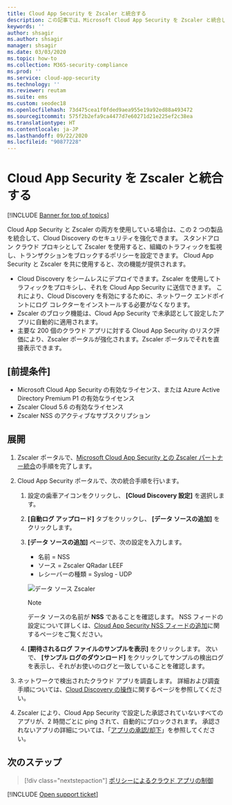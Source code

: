 ```yaml
---
title: Cloud App Security を Zscaler と統合する
description: この記事では、Microsoft Cloud App Security を Zscaler と統合し、シームレスな Cloud Discovery と、承認されていないアプリの自動ブロックを実現する方法について説明します。
keywords: ''
author: shsagir
ms.author: shsagir
manager: shsagir
ms.date: 03/03/2020
ms.topic: how-to
ms.collection: M365-security-compliance
ms.prod: ''
ms.service: cloud-app-security
ms.technology: ''
ms.reviewer: reutam
ms.suite: ems
ms.custom: seodec18
ms.openlocfilehash: 73d475cea1f0fded9aea955e19a92ed88a493472
ms.sourcegitcommit: 575f2b2efa9ca4477d7e60271d21e225ef2c38ea
ms.translationtype: HT
ms.contentlocale: ja-JP
ms.lasthandoff: 09/22/2020
ms.locfileid: "90877228"
---
```

# <a name="integrate-cloud-app-security-with-zscaler"></a>Cloud App Security を Zscaler と統合する

[!INCLUDE [Banner for top of topics](includes/banner.md)]

Cloud App Security と Zscaler の両方を使用している場合は、この 2 つの製品を統合して、Cloud Discovery のセキュリティを強化できます。 スタンドアロン クラウド プロキシとして Zscaler を使用すると、組織のトラフィックを監視し、トランザクションをブロックするポリシーを設定できます。 Cloud App Security と Zscaler を共に使用すると、次の機能が提供されます。

- Cloud Discovery をシームレスにデプロイできます。Zscaler を使用してトラフィックをプロキシし、それを Cloud App Security に送信できます。 これにより、Cloud Discovery を有効にするために、ネットワーク エンドポイントにログ コレクターをインストールする必要がなくなります。
- Zscaler のブロック機能は、Cloud App Security で未承認として設定したアプリに自動的に適用されます。
- 主要な 200 個のクラウド アプリに対する Cloud App Security のリスク評価により、Zscaler ポータルが強化されます。Zscaler ポータルでそれを直接表示できます。

## <a name="prerequisites"></a>[前提条件]

- Microsoft Cloud App Security の有効なライセンス、または Azure Active Directory Premium P1 の有効なライセンス
- Zscaler Cloud 5.6 の有効なライセンス
- Zscaler NSS のアクティブなサブスクリプション

## <a name="deployment"></a>展開

1. Zscaler ポータルで、[Microsoft Cloud App Security との Zscaler パートナー統合](https://help.zscaler.com/zia/configuring-mcas-integration)の手順を完了します。
2. Cloud App Security ポータルで、次の統合手順を行います。
    1. 設定の歯車アイコンをクリックし、 **[Cloud Discovery 設定]** を選択します。
    2. **[自動ログ アップロード]** タブをクリックし、 **[データ ソースの追加]** をクリックします。
    3. **[データ ソースの追加]** ページで、次の設定を入力します。

        - 名前 = NSS
        - ソース = Zscaler QRadar LEEF
        - レシーバーの種類 = Syslog - UDP

        ![データ ソース Zscaler](media/data-source-zscaler.png)

        > [!NOTE]
        > データ ソースの名前が **NSS** であることを確認します。 NSS フィードの設定について詳しくは、[Cloud App Security NSS フィードの追加](https://help.zscaler.com/zia/adding-mcas-nss-feeds)に関するページをご覧ください。

    4. **[期待されるログ ファイルのサンプルを表示]** をクリックします。 次いで、 **[サンプル ログのダウンロード]** をクリックしてサンプルの検出ログを表示し、それがお使いのログと一致していることを確認します。<br />

3. ネットワークで検出されたクラウド アプリを調査します。 詳細および調査手順については、[Cloud Discovery の操作](working-with-cloud-discovery-data.md)に関するページを参照してください。

4. Zscaler により、Cloud App Security で設定した承認されていないすべてのアプリが、2 時間ごとに ping されて、自動的にブロックされます。 承認されないアプリの詳細については、「[アプリの承認/却下](governance-discovery.md#BKMK_SanctionApp)」を参照してください。

## <a name="next-steps"></a>次のステップ

> [!div class="nextstepaction"]
> [ポリシーによるクラウド アプリの制御](control-cloud-apps-with-policies.md)

[!INCLUDE [Open support ticket](includes/support.md)]
